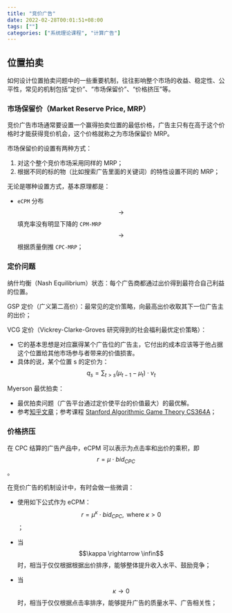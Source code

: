 ```yaml
---
title: "竞价广告"
date: 2022-02-28T00:01:51+08:00
tags: [""]
categories: ["系统理论课程", "计算广告"]
---
```



## 位置拍卖

如何设计位置拍卖问题中的一些重要机制，往往影响整个市场的收益、稳定性、公平性，常见的机制包括“定价”、“市场保留价”、“价格挤压”等。

### 市场保留价（Market Reserve Price, MRP）

竞价广告市场通常要设置一个赢得拍卖位置的最低价格，广告主只有在高于这个价格时才能获得竞价机会，这个价格就称之为市场保留价 MRP。

市场保留价的设置有两种方式：

1. 对这个整个竞价市场采用同样的 MRP；
2. 根据不同的标的物（比如搜索广告里面的关键词）的特性设置不同的 MRP；

无论是哪种设置方式，基本原理都是：

- `eCPM` 分布 $$\rightarrow$$ 填充率没有明显下降的 `CPM-MRP`  $$\rightarrow$$ 根据质量倒推 `CPC-MRP`；

### 定价问题

纳什均衡（Nash Equilibrium）状态：每个广告商都通过出价得到最符合自己利益的位置。

GSP 定价（广义第二高价）：最常见的定价策略，向最高出价收取其下一位广告主的出价；

VCG 定价（Vickrey-Clarke-Groves 研究得到的社会福利最优定价策略）：

- 它的基本思想是对应赢得某个广告位的广告主，它付出的成本应该等于他占据这个位置给其他市场参与者带来的价值损害。
- 具体的说，某个位置 s 的定价为：$$\displaystyle q_s = \sum_{t \gt s} (\mu_{t - 1} - \mu_t) \cdot v_{t}$$

Myerson 最优拍卖：

- 最优拍卖问题（广告平台通过定价使平台的价值最大）的最优解。
- 参考[知乎文章](https://www.zhihu.com/question/263346762/answer/269738780)；参考课程 [Stanford Algorithmic Game Theory CS364A](https://www.bilibili.com/video/av92438006)；

### 价格挤压

在 CPC 结算的广告产品中，eCPM 可以表示为点击率和出价的乘积，即 $$r = \mu \cdot bid_{CPC}$$。

在竞价广告的机制设计中，有时会做一些微调：

- 使用如下公式作为 eCPM：$$r = \mu^{\kappa} \cdot bid_{CPC}, \text{ where } \kappa \gt 0$$；

- 当 $$\kappa \rightarrow \infin$$ 时，相当于仅仅根据根据出价排序，能够整体提升收入水平、鼓励竞争；
- 当 $$\kappa \rightarrow 0$$ 时，相当于仅仅根据点击率排序，能够提升广告的质量水平、广告相关性；
